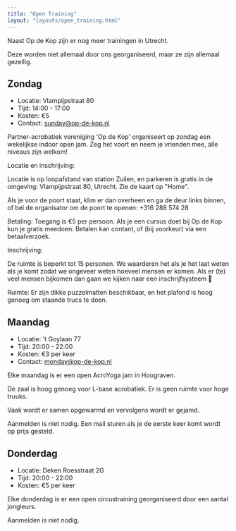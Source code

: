 ```yaml
---
title: "Open Training"
layout: "layouts/open_training.html"
---
```


Naast Op de Kop zijn er nog meer trainingen in Utrecht.

Deze worden niet allemaal door ons georganiseerd, maar ze zijn
allemaal gezellig.

## Zondag

- Locatie: Vlampijpstraat 80
- Tijd: 14:00 - 17:00
- Kosten: €5
- Contact: sunday@op-de-kop.nl

Partner-acrobatiek vereniging 'Op de Kop' organiseert op zondag een wekelijkse indoor open jam. Zeg het voort en neem je vrienden mee, alle niveaus zijn welkom!

Locatie en inschrijving:

Locatie is op loopafstand van station Zuilen, en parkeren is gratis in de omgeving: Vlampijpstraat 80, Utrecht. Zie de kaart
op "Home".

Als je voor de poort staat, klim er dan overheen en ga de deur links binnen, of bel de organisator om de poort te openen: +316&nbsp;288&nbsp;574&nbsp;28

Betaling:
Toegang is €5 per persoon. Als je een cursus doet bij Op de Kop kun je gratis meedoen.
Betalen kan contant, of (bij voorkeur) via een betaalverzoek.

Inschrijving:

De ruimte is beperkt tot 15 personen. We waarderen het als je het laat weten als je komt zodat we ongeveer weten hoeveel mensen er komen. Als er (te) veel mensen bijkomen dan gaan we kijken naar een inschrijfsysteem 🙂

Ruimte:
Er zijn dikke puzzelmatten beschikbaar, en het plafond is hoog genoeg om staande trucs te doen.

## Maandag

- Locatie: 't Goylaan 77
- Tijd: 20:00 - 22:00
- Kosten: €3 per keer
- Contact: monday@op-de-kop.nl

Elke maandag is er een open AcroYoga jam in Hoograven.

De zaal is hoog genoeg voor L-base acrobatiek. Er is geen ruimte voor hoge truuks.

Vaak wordt er samen opgewarmd en vervolgens wordt er gejamd.

Aanmelden is niet nodig. Een mail sturen als je de eerste keer komt wordt op prijs gesteld.

## Donderdag

- Locatie: Deken Roesstraat 2G
- Tijd: 20:00 - 22:00
- Kosten: €5 per keer

Elke donderdag is er een open circustraining georganiseerd door een aantal jongleurs.

Aanmelden is niet nodig.
